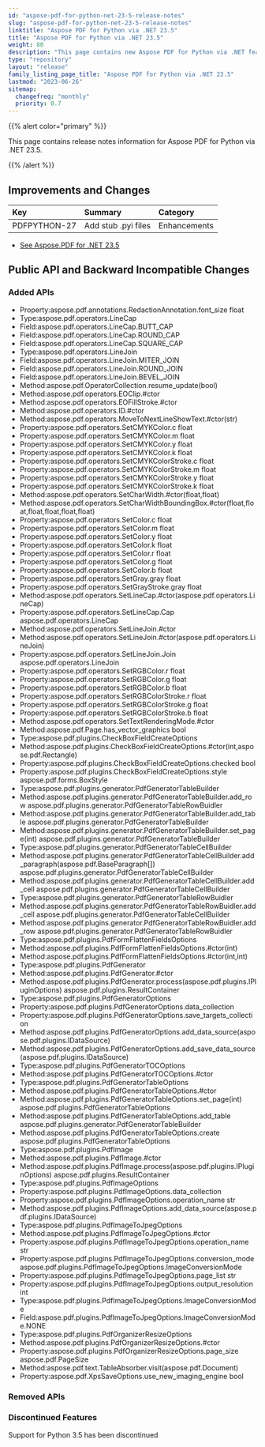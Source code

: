 ```yaml
---
id: "aspose-pdf-for-python-net-23-5-release-notes"
slug: "aspose-pdf-for-python-net-23-5-release-notes"
linktitle: "Aspose PDF for Python via .NET 23.5"
title: "Aspose PDF for Python via .NET 23.5"
weight: 80
description: "This page contains new Aspose PDF for Python via .NET features, enhancement, and bug fixes in 2023, version 23.5."
type: "repository"
layout: "release"
family_listing_page_title: "Aspose PDF for Python via .NET 23.5"
lastmod: "2023-06-26"
sitemap:
  changefreq: "monthly"
  priority: 0.7
---
```


{{% alert color="primary" %}}

This page contains release notes information for Aspose PDF for Python via .NET 23.5.

{{% /alert %}}

## Improvements and Changes

|**Key**|**Summary**|**Category**|
| :- | :- | :- |
|PDFPYTHON-27|Add stub .pyi files|Enhancements|

- [See Aspose.PDF for .NET 23.5](/pdf/net/release-notes/2023/aspose-pdf-for-net-23-5-release-notes/)

## Public API and Backward Incompatible Changes

### Added APIs
* Property:aspose.pdf.annotations.RedactionAnnotation.font_size float
* Type:aspose.pdf.operators.LineCap
* Field:aspose.pdf.operators.LineCap.BUTT_CAP
* Field:aspose.pdf.operators.LineCap.ROUND_CAP
* Field:aspose.pdf.operators.LineCap.SQUARE_CAP
* Type:aspose.pdf.operators.LineJoin
* Field:aspose.pdf.operators.LineJoin.MITER_JOIN
* Field:aspose.pdf.operators.LineJoin.ROUND_JOIN
* Field:aspose.pdf.operators.LineJoin.BEVEL_JOIN
* Method:aspose.pdf.OperatorCollection.resume_update(bool)
* Method:aspose.pdf.operators.EOClip.#ctor
* Method:aspose.pdf.operators.EOFillStroke.#ctor
* Method:aspose.pdf.operators.ID.#ctor
* Method:aspose.pdf.operators.MoveToNextLineShowText.#ctor(str)
* Property:aspose.pdf.operators.SetCMYKColor.c float
* Property:aspose.pdf.operators.SetCMYKColor.m float
* Property:aspose.pdf.operators.SetCMYKColor.y float
* Property:aspose.pdf.operators.SetCMYKColor.k float
* Property:aspose.pdf.operators.SetCMYKColorStroke.c float
* Property:aspose.pdf.operators.SetCMYKColorStroke.m float
* Property:aspose.pdf.operators.SetCMYKColorStroke.y float
* Property:aspose.pdf.operators.SetCMYKColorStroke.k float
* Method:aspose.pdf.operators.SetCharWidth.#ctor(float,float)
* Method:aspose.pdf.operators.SetCharWidthBoundingBox.#ctor(float,float,float,float,float,float)
* Property:aspose.pdf.operators.SetColor.c float
* Property:aspose.pdf.operators.SetColor.m float
* Property:aspose.pdf.operators.SetColor.y float
* Property:aspose.pdf.operators.SetColor.k float
* Property:aspose.pdf.operators.SetColor.r float
* Property:aspose.pdf.operators.SetColor.g float
* Property:aspose.pdf.operators.SetColor.b float
* Property:aspose.pdf.operators.SetGray.gray float
* Property:aspose.pdf.operators.SetGrayStroke.gray float
* Method:aspose.pdf.operators.SetLineCap.#ctor(aspose.pdf.operators.LineCap)
* Property:aspose.pdf.operators.SetLineCap.Cap aspose.pdf.operators.LineCap
* Method:aspose.pdf.operators.SetLineJoin.#ctor
* Method:aspose.pdf.operators.SetLineJoin.#ctor(aspose.pdf.operators.LineJoin)
* Property:aspose.pdf.operators.SetLineJoin.Join aspose.pdf.operators.LineJoin
* Property:aspose.pdf.operators.SetRGBColor.r float
* Property:aspose.pdf.operators.SetRGBColor.g float
* Property:aspose.pdf.operators.SetRGBColor.b float
* Property:aspose.pdf.operators.SetRGBColorStroke.r float
* Property:aspose.pdf.operators.SetRGBColorStroke.g float
* Property:aspose.pdf.operators.SetRGBColorStroke.b float
* Method:aspose.pdf.operators.SetTextRenderingMode.#ctor
* Method:aspose.pdf.Page.has_vector_graphics bool
* Type:aspose.pdf.plugins.CheckBoxFieldCreateOptions
* Method:aspose.pdf.plugins.CheckBoxFieldCreateOptions.#ctor(int,aspose.pdf.Rectangle)
* Property:aspose.pdf.plugins.CheckBoxFieldCreateOptions.checked bool
* Property:aspose.pdf.plugins.CheckBoxFieldCreateOptions.style aspose.pdf.forms.BoxStyle
* Type:aspose.pdf.plugins.generator.PdfGeneratorTableBuilder
* Method:aspose.pdf.plugins.generator.PdfGeneratorTableBuilder.add_row aspose.pdf.plugins.generator.PdfGeneratorTableRowBuidler
* Method:aspose.pdf.plugins.generator.PdfGeneratorTableBuilder.add_table aspose.pdf.plugins.generator.PdfGeneratorTableBuilder
* Method:aspose.pdf.plugins.generator.PdfGeneratorTableBuilder.set_page(int) aspose.pdf.plugins.generator.PdfGeneratorTableBuilder
* Type:aspose.pdf.plugins.generator.PdfGeneratorTableCellBuilder
* Method:aspose.pdf.plugins.generator.PdfGeneratorTableCellBuilder.add_paragraph(aspose.pdf.BaseParagraph[]) aspose.pdf.plugins.generator.PdfGeneratorTableCellBuilder
* Method:aspose.pdf.plugins.generator.PdfGeneratorTableCellBuilder.add_cell aspose.pdf.plugins.generator.PdfGeneratorTableCellBuilder
* Type:aspose.pdf.plugins.generator.PdfGeneratorTableRowBuidler
* Method:aspose.pdf.plugins.generator.PdfGeneratorTableRowBuidler.add_cell aspose.pdf.plugins.generator.PdfGeneratorTableCellBuilder
* Method:aspose.pdf.plugins.generator.PdfGeneratorTableRowBuidler.add_row aspose.pdf.plugins.generator.PdfGeneratorTableRowBuidler
* Type:aspose.pdf.plugins.PdfFormFlattenFieldsOptions
* Method:aspose.pdf.plugins.PdfFormFlattenFieldsOptions.#ctor(int)
* Method:aspose.pdf.plugins.PdfFormFlattenFieldsOptions.#ctor(int,int)
* Type:aspose.pdf.plugins.PdfGenerator
* Method:aspose.pdf.plugins.PdfGenerator.#ctor
* Method:aspose.pdf.plugins.PdfGenerator.process(aspose.pdf.plugins.IPluginOptions) aspose.pdf.plugins.ResultContainer
* Type:aspose.pdf.plugins.PdfGeneratorOptions
* Property:aspose.pdf.plugins.PdfGeneratorOptions.data_collection
* Property:aspose.pdf.plugins.PdfGeneratorOptions.save_targets_collection
* Method:aspose.pdf.plugins.PdfGeneratorOptions.add_data_source(aspose.pdf.plugins.IDataSource)
* Method:aspose.pdf.plugins.PdfGeneratorOptions.add_save_data_source(aspose.pdf.plugins.IDataSource)
* Type:aspose.pdf.plugins.PdfGeneratorTOCOptions
* Method:aspose.pdf.plugins.PdfGeneratorTOCOptions.#ctor
* Type:aspose.pdf.plugins.PdfGeneratorTableOptions
* Method:aspose.pdf.plugins.PdfGeneratorTableOptions.#ctor
* Method:aspose.pdf.plugins.PdfGeneratorTableOptions.set_page(int) aspose.pdf.plugins.PdfGeneratorTableOptions
* Method:aspose.pdf.plugins.PdfGeneratorTableOptions.add_table aspose.pdf.plugins.generator.PdfGeneratorTableBuilder
* Method:aspose.pdf.plugins.PdfGeneratorTableOptions.create aspose.pdf.plugins.PdfGeneratorTableOptions
* Type:aspose.pdf.plugins.PdfImage
* Method:aspose.pdf.plugins.PdfImage.#ctor
* Method:aspose.pdf.plugins.PdfImage.process(aspose.pdf.plugins.IPluginOptions) aspose.pdf.plugins.ResultContainer
* Type:aspose.pdf.plugins.PdfImageOptions
* Property:aspose.pdf.plugins.PdfImageOptions.data_collection
* Property:aspose.pdf.plugins.PdfImageOptions.operation_name str
* Method:aspose.pdf.plugins.PdfImageOptions.add_data_source(aspose.pdf.plugins.IDataSource)
* Type:aspose.pdf.plugins.PdfImageToJpegOptions
* Method:aspose.pdf.plugins.PdfImageToJpegOptions.#ctor
* Property:aspose.pdf.plugins.PdfImageToJpegOptions.operation_name str
* Property:aspose.pdf.plugins.PdfImageToJpegOptions.conversion_mode aspose.pdf.plugins.PdfImageToJpegOptions.ImageConversionMode
* Property:aspose.pdf.plugins.PdfImageToJpegOptions.page_list str
* Property:aspose.pdf.plugins.PdfImageToJpegOptions.output_resolution int
* Type:aspose.pdf.plugins.PdfImageToJpegOptions.ImageConversionMode
* Field:aspose.pdf.plugins.PdfImageToJpegOptions.ImageConversionMode.NONE
* Type:aspose.pdf.plugins.PdfOrganizerResizeOptions
* Method:aspose.pdf.plugins.PdfOrganizerResizeOptions.#ctor
* Property:aspose.pdf.plugins.PdfOrganizerResizeOptions.page_size aspose.pdf.PageSize
* Method:aspose.pdf.text.TableAbsorber.visit(aspose.pdf.Document)
* Property:aspose.pdf.XpsSaveOptions.use_new_imaging_engine bool

### Removed APIs

### Discontinued Features
Support for Python 3.5 has been discontinued
